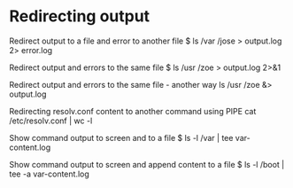 # Redirecting output

Redirect output to a file and error to another file
$ ls /var /jose > output.log 2> error.log

Redirect output and errors to the same file
$ ls /usr /zoe > output.log 2>&1

Redirect output and errors to the same file - another way
ls /usr /zoe &> output.log

Redirecting resolv.conf content to another command using PIPE
cat /etc/resolv.conf | wc -l


Show command output to screen and to a file 
$ ls -l /var | tee var-content.log

Show command output to screen and append content to a file 
$ ls -l /boot | tee -a var-content.log


